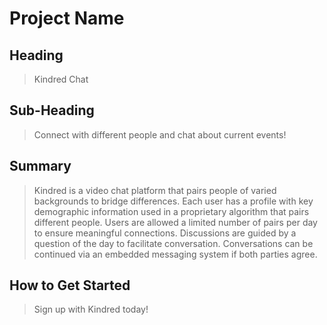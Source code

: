 # Project Name #
 
## Heading ##
  > Kindred Chat

## Sub-Heading ##
  > Connect with different people and chat about current events!

## Summary ##
  > Kindred is a video chat platform that pairs people of varied backgrounds to bridge differences. Each user has a profile with key demographic information used in a proprietary algorithm that pairs different people.  Users are allowed a limited number of pairs per day to ensure meaningful connections.  Discussions are guided by a question of the day to facilitate conversation.  Conversations can be continued via an embedded messaging system if both parties agree. 

## How to Get Started ##
  > Sign up with Kindred today!